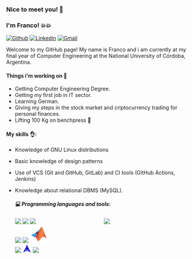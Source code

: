 ### Nice to meet you! :wave:
### I'm Franco! :collision::collision:

[![Github](https://img.shields.io/badge/-Github-000?style=flat&logo=Github&logoColor=white)](https://github.com/francoriba)
[![Linkedin](https://img.shields.io/badge/-LinkedIn-blue?style=flat&logo=Linkedin&logoColor=white)](http://www.linkedin.com/in/francoriba)
[![Gmail](https://img.shields.io/badge/-Gmail-c14438?style=flat&logo=Gmail&logoColor=white)](mailto:ribaffranco@gmail.com)

Welcome to my GitHub page! My name is Franco and i am currently at my final year of Computer Engineering at the National University of Córdoba, Argentina. 

####  Things i'm working on :construction: 
- Getting Computer Engineering Degree.
- Getting my first job in IT sector.
- Learning German.
- Giving my steps in the stock market and criptocurrency trading for personal finances.
- Lifting 100 Kg on benchpress :muscle:

####  My skills :ok_hand::
- Knowledge of GNU Linux distributions
- Basic knowledge of design patterns
- Use of VCS (Git and GitHub, GitLab) and CI tools (GitHub Actions, Jenkins) 
- Knowledge about relational DBMS (MySQL). 

	##### :computer: Programming languages and tools: 
	<p>
          <img width="50%" align="right" src="https://github-readme-stats.vercel.app/api?username=francoriba&show_icons=true&hide=contribs,prs&cache_seconds=86400&theme=transparent" />

  <code><img width="10%" src="https://www.vectorlogo.zone/logos/java/java-ar21.svg"></code>
  <code><img width="10%" src="https://www.vectorlogo.zone/logos/python/python-ar21.svg"></code>
  <code><img width="10%" src="https://github.com/abrahamcalf/programming-languages-logos/blob/e1be48ad2dffe3e6e0e24fdefa9e740167fb2315/src/cpp/cpp.png"></code>
  <br />
  <code><img width="10%" src="https://www.vectorlogo.zone/logos/git-scm/git-scm-ar21.svg"></code>
  <code><img width="10%" src="https://www.vectorlogo.zone/logos/github/github-ar21.svg"></code>
  <code><img width="10%" src="https://github.com/vscode-icons/vscode-icons/blob/74220b6f8389ad5c5d9f68b2029d91460de2b374/icons/file_type_matlab.svg"></code>
  <br />
  <code><img width="5%" src="https://github.com/abrahamcalf/programming-languages-logos/blob/master/src/c/c.svg"></code>
  <code><img width="5%" src="https://github.com/vscode-icons/vscode-icons/blob/74220b6f8389ad5c5d9f68b2029d91460de2b374/icons/file_type_assembly.svg"></code>
  <code><img width="10%" src="https://www.vectorlogo.zone/logos/linux/linux-ar21.svg"></code></p>

